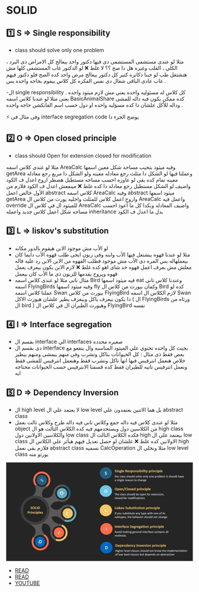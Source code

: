 # SOLID

## 1️⃣ S => Single responsibility 
- class should solve only one problem

مثلا لو عندى مستشفى المستشفى دى فيها دكتور واحد بيعالج كل الامراض ذى البرد ، الكلي ، القلب وغيره 
هل دا صح ؟؟
لا غلط ❌ لو الدكتور غاب المستشفى كلها مش هتشتغل 
طب لو جبنا دكاتره كتير كل دكتور بيعالج مرض واحد كده الصح 
فلو دكتور فيهم غاب عادى الباقى شغال 
دى نفس الفكره كل كلاس بيقوم بحاجه واحده بس .

-ال single responsibility كل كلاس له مسئوليه واحده يعني مش لازم ميثود واحده .
يعنى مثلا لو عندنا كلاس اسمه BasicAnimalShare كده ممكن يكون فيه داله للمشى وداله للأكل علشان دا كده مسؤليه واحده او دول حسب اسم الفانكشن حاجه واحده .

⚡ وفى مثال فى interface segregation code يوضح الجزء دا
  
## 2️⃣ O => Open closed principle 
- class should Open for extension closed for modification

مثلا لو عندى كلاس اسمه AreaCalc وفيه ميثود بتجيب مساحه شكل معين اسمها getArea
وعملنا فيها لو الشكل دا مثلث رجع معادله معينه ولو الشكل دا مربع رجع معادله معينه تمام 
كده بقى لو عاوزه احسب مساحه مستطيل هضطر اروح اعدل ف الكود واضيف لو الشكل مستطيل رجع معادله دا كده غلط ❌ مينفعش اعدل ف الكود فلازم من الأول خالص اعمل abstract  كلاس اسمه AreaCalc وفيه abstract ميثود اسمها getArea واروح اعمل كلاس للمثلث واخليه يورث من كلاس ال AreaCalc واعمل فيه override للميثود ال في كلاس ال AreaCalc واضيف المعادله 
وبكدا كل ما أعوذ احسب مساحه شكل اعمل كلاس جديد واعمله inheritance بدل ما اعدل ف الكود
 
## 3️⃣ L => liskov's substitution
- لو الأب  مش موجود الابن هيقوم بالدور مكانه
- مثلا لو عندنا قهوه بيشتغل فيها الأب وابنه وفى زبون ايجى طلب قهوه الأب دايما كان بيعملهاله بس المره دى الأب مش موجود فطلب القهوه من الابن الابن رد عليه قاله معلش مش بعرف اعمل قهوه خد شاى اهو كده غلط ❌ 
لازم الابن يكون بيعرف يعمل قهوه ويروح يقدمها للزبون ذى ما الأب كان بيعمل
- مثال تانى مثلا لو عندى كلاس اسمه Bird فيه ميثود اسمها eat وعندنا كلاس تانى اسمه FlyingBirds وفيه ميثود اسمها fly وكمان بيورث من كلاس ال Bird
كده لو عملنا كلاس اسمه Swan بيورث من كلاس FlyingBird لازم الكلاس ال اسمه Swan دا يكون بيعرف ياكل وبيعرف يطير علشان هيورث الاكل ( ال FlyingBirds ورثاه من ال bird ) وهيورث الطيران ال في كلاس ال FlyingBird نفسه

## 4️⃣ I => Interface segregation 
- بقسم ال interface الي interfaces صغيره محدده
- دى بقسم ال interface بحيث كل واحده تحتوي علي الميثود المناسبه وال ينفعو مع بعض فقط 
ذى مثال : كل الحيوانات بتاكل وتشرب وفى منهم بيمشى ومنهم بيطير خلاص هنعمل انترفيس فيها انها تاكل وتشرب فقط وهنعمل انترفيس للمشى فقط ونعمل انترفيس تانيه للطيران فقط كده قسمنا الانترفيس حسب الحيوانات محتاجه ايه

## 5️⃣ D => Dependency Inversion

- ال high level لا يعتمد علي ال low level بل هما الاتنين يعتمدون علي abstract class
- مثلا لو عندى كلاس فيه داله جمع وكلاس تانى فيه داله طرح وكلاس تالت بعمل object من الكلاسين دول وبستخدمهم فيه كده الكلاس التالت هو ال high class والكلاسين الاولانين دول low class فكده الكلاس التالت ال high بيعتمد علي ال low class الاولانين كده غلط ❌ علشان لو حصل تعديل فيهم هيأثر علي الكلاس ال high 
فلازم بقى نعمل abstract  class نسميه CalcOperation مثلا ونخلي ال low level class يورثو منه

![solid](images/solid.jpeg)

- [READ](https://dev.to/lionnelt/solid-principles-in-dartflutter-2g21)
- [READ](https://medium.com/nerd-for-tech/solid-principles-in-a-flutter-32eaf7218476)
- [YOUTUBE](https://youtube.com/playlist?list=PLYOFAmhj26B_WvbghzzHTkokHmx7G-AEr&si=IMUFaguEheT0ZhcY)

